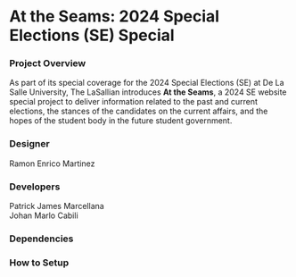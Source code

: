 # At the Seams: 2024 Special Elections (SE) Special 

### Project Overview
As part of its special coverage for the 2024 Special Elections (SE) at De La Salle University, The LaSallian introduces **At the Seams**, a 2024 SE website special project to deliver information related to the past and current elections, the stances of the candidates on the current affairs, and the hopes of the student body in the future student government.

### Designer
Ramon Enrico Martinez

### Developers
Patrick James Marcellana\
Johan Marlo Cabili

### Dependencies

### How to Setup
